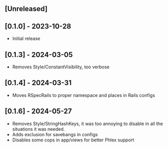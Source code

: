 ## [Unreleased]

## [0.1.0] - 2023-10-28

- Initial release

## [0.1.3] - 2024-03-05

- Removes Style/ConstantVisibility, too verbose

## [0.1.4] - 2024-03-31

- Moves RSpecRails to proper namespace and places in Rails configs

## [0.1.6] - 2024-05-27

- Removes Style/StringHashKeys, it was too annoying to disable in all the
  situations it was needed.
- Adds exclusion for savebangs in configs
- Disables some cops in app/views for better Phlex support
